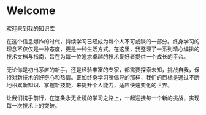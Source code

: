 
# Welcome

欢迎来到我的知识库

在这个信息爆炸的时代，持续学习已经成为每个人不可或缺的一部分。终身学习的理念不仅仅是一种态度，更是一种生活方式。在这里，我整理了一系列精心编排的技术文档与指南，旨在为每一位追求卓越的技术爱好者提供一个成长的平台。

无论你是初出茅庐的新手，还是经验丰富的专家，都需要探索未知，挑战自我，保持对新技术的好奇心和热情。正如终身学习所倡导的那样，我们的目标是通过不断地积累新知识、掌握新技能，来提升个人能力，适应快速变化的世界。

让我们携手前行，在这条永无止境的学习之路上，一起迎接每一个新的挑战，实现每一次技术上的突破。
